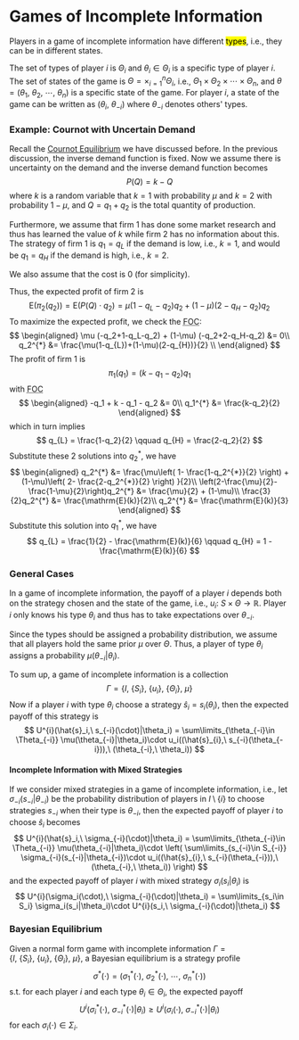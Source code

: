 # Games of Incomplete Information

Players in a game of incomplete information have different <mark>types</mark>, i.e., they can be in different states.

The set of types of player $i$ is $\Theta_i$ and $\theta_i\in \Theta_i$ is a specific type of player $i$. The set of states of the game is $\Theta = \times_{i=1}^{n}\Theta_i$, i.e., $\Theta_1\times \Theta_2\times \cdots \times \Theta_n$, and $\theta = (\theta_1,\ \theta_2,\ \cdots,\ \theta_n)$ is a specific state of the game. For player $i$, a state of the game can be written as $(\theta_i,\ \theta_{-i})$ where $\theta_{-i}$ denotes others' types.

### Example: Cournot with Uncertain Demand
Recall the [Cournot Equilibrium](courses/game_theory/3_nash_equilibrium.md#cournot-equilibrium) we have discussed before. In the previous discussion, the inverse demand function is fixed. Now we assume there is uncertainty on the demand and the inverse demand function becomes 
$$
P(Q) = k - Q
$$where $k$ is a random variable that $k=1$ with probability $\mu$ and $k=2$ with probability $1-\mu$, and $Q=q_1+q_2$ is the total quantity of production.

Furthermore, we assume that firm 1 has done some market research and thus has learned the value of $k$ while firm 2 has no information about this. The strategy of firm 1 is $q_1=q_{L}$ if the demand is low, i.e., $k=1$, and would be $q_1=q_{H}$ if the demand is high, i.e., $k=2$.

We also assume that the cost is $0$ (for simplicity).

Thus, the expected profit of firm 2 is 
$$
\mathrm{E}(\pi_2(q_2)) = \mathrm{E}(P(Q)\cdot q_2) = \mu (1-q_{L}-q_2)q_2 + (1-\mu)(2-q_{H}-q_2)q_2
$$To maximize the expected profit, we check the <abbr title='First Order Condition'>FOC</abbr>: 
$$
\begin{aligned}
 \mu (-q_2+1-q_L-q_2) + (1-\mu) (-q_2+2-q_H-q_2) &= 0\\
 q_2^{*} &= \frac{\mu(1-q_{L})+(1-\mu)(2-q_{H})}{2} \\
\end{aligned}
$$The profit of firm 1 is 
$$
\pi_1(q_1) = (k-q_1-q_2)q_1
$$with <abbr title='First Order Condition'>FOC</abbr>
$$
\begin{aligned}
 -q_1 + k - q_1 - q_2 &= 0\\
 q_1^{*} &= \frac{k-q_2}{2}
\end{aligned}
$$which in turn implies 
$$
q_{L} = \frac{1-q_2}{2} \qquad q_{H} = \frac{2-q_2}{2}
$$Substitute these 2 solutions into $q_2^{*}$, we have 
$$
\begin{aligned}
 q_2^{*} &= \frac{\mu\left( 1- \frac{1-q_2^{*}}{2} \right) + (1-\mu)\left( 2- \frac{2-q_2^{*}}{2} \right) }{2}\\
 \left(2-\frac{\mu}{2}-\frac{1-\mu}{2}\right)q_2^{*} &= \frac{\mu}{2} + (1-\mu)\\
 \frac{3}{2}q_2^{*} &= \frac{\mathrm{E}(k)}{2}\\
 q_2^{*} &= \frac{\mathrm{E}(k)}{3}
\end{aligned}
$$Substitute this solution into $q_1^{*}$, we have 
$$
q_{L} = \frac{1}{2} - \frac{\mathrm{E}(k)}{6} \qquad q_{H} = 1 - \frac{\mathrm{E}(k)}{6}
$$

### General Cases
In a game of incomplete information, the payoff of a player $i$ depends both on the strategy chosen and the state of the game, i.e., $u_i:\ S \times \Theta \to \mathbb{R}$. Player $i$ only knows his type $\theta_i$ and thus has to take expectations over $\theta_{-i}$.

Since the types should be assigned a probability distribution, we assume that all players hold the same prior $\mu$ over $\Theta$. Thus, a player of type $\theta_i$ assigns a probability $\mu(\theta_{-i}|\theta_i)$.

To sum up, a game of incomplete information is a collection 
$$
\Gamma = \{I,\ \{S_i\},\ \{u_i\},\ \{\Theta_i\},\ \mu\}
$$Now if a player $i$ with type $\theta_i$ choose a strategy $\hat{s}_i = s_i(\theta_i)$, then the expected payoff of this strategy is 
$$
U^{i}(\hat{s}_i,\ s_{-i}(\cdot)|\theta_i) = \sum\limits_{\theta_{-i}\in \Theta_{-i}} \mu(\theta_{-i}|\theta_i)\cdot u_i((\hat{s}_{i},\ s_{-i}(\theta_{-i})),\ (\theta_{-i},\ \theta_i))
$$

#### Incomplete Information with Mixed Strategies
If we consider mixed strategies in a game of incomplete information, i.e., let $\sigma_{-i}(s_{-i}|\theta_{-i})$ be the probability distribution of players in $I\setminus \{i\}$ to choose strategies $s_{-i}$ when their type is $\theta_{-i}$, then the expected payoff of player $i$ to choose $\hat{s}_i$ becomes 
$$
U^{i}(\hat{s}_i,\ \sigma_{-i}(\cdot)|\theta_i) = \sum\limits_{\theta_{-i}\in \Theta_{-i}} \mu(\theta_{-i}|\theta_i)\cdot \left( \sum\limits_{s_{-i}\in S_{-i}} \sigma_{-i}(s_{-i}|\theta_{-i})\cdot u_i((\hat{s}_{i},\ s_{-i}(\theta_{-i})),\ (\theta_{-i},\ \theta_i)) \right) 
$$and the expected payoff of player $i$ with mixed strategy $\sigma_i(s_i|\theta_i)$ is 
$$
U^{i}(\sigma_i(\cdot),\ \sigma_{-i}(\cdot)|\theta_i) = \sum\limits_{s_i\in S_i} \sigma_i(s_i|\theta_i)\cdot U^{i}(s_i,\ \sigma_{-i}(\cdot)|\theta_i)
$$

### Bayesian Equilibrium
Given a normal form game with incomplete information $\Gamma = \{I,\ \{S_i\},\ \{u_i\},\ \{\Theta_i\},\ \mu\}$, a Bayesian equilibrium is a strategy profile 
$$
\sigma^{*}(\cdot) = (\sigma_1^{*}(\cdot),\ \sigma_2^{*}(\cdot),\ \cdots,\ \sigma_n^{*}(\cdot))
$$s.t. for each player $i$ and each type $\theta_i \in \Theta_i$, the expected payoff 
$$
U^{i}(\sigma_i^{*}(\cdot),\ \sigma_{-i}^{*}(\cdot)|\theta_i) \geqslant U^{i}(\sigma_i(\cdot),\ \sigma_{-i}^{*}(\cdot)|\theta_i)
$$for each $\sigma_i(\cdot)\in \Sigma_i$.